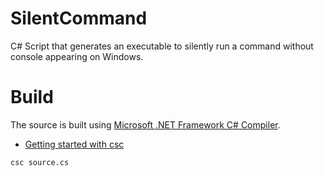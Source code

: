 # SilentCommand
C# Script that generates an executable to silently run a command without console appearing on Windows.

# Build
The source is built using [Microsoft .NET Framework C# Compiler](https://docs.microsoft.com/en-us/dotnet/csharp/language-reference/compiler-options/command-line-building-with-csc-exe). 

- [Getting started with csc](https://stackoverflow.com/a/553155)
````
csc source.cs
````

